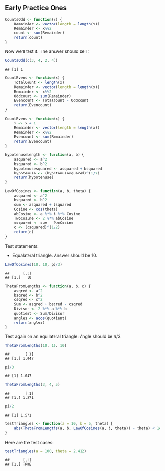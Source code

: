

## Early Practice Ones

```r
CountsOdd <- function(x) {
    Remainder <- vector(length = length(x))
    Remainder <- x%%2
    count <- sum(Remainder)
    return(count)
}
```


Now we'll test it.  The answer should be 1:

```r
CountsOdd(c(3, 4, 2, 4))
```

```
## [1] 1
```



```r
CountEvens <- function(x) {
    TotalCount <- length(x)
    Remainder <- vector(length = length(x))
    Remainder <- x%%2
    Oddcount <- sum(Remainder)
    Evencount <- TotalCount - Oddcount
    return(Evencount)
}

CountEvens <- function(x) {
    x <- x + 1
    Remainder <- vector(length = length(x))
    Remainder <- x%%2
    Evencount <- sum(Remainder)
    return(Evencount)
}

hypotenuseLength <- function(a, b) {
    asquared <- a^2
    bsquared <- b^2
    hypotenusesquared <- asquared + bsquared
    hypotenuse <- (hypotenusesquared)^(1/2)
    return(hypotenuse)
}
```




```r
LawOfCosines <- function(a, b, theta) {
    asquared <- a^2
    bsquared <- b^2
    sum <- asquared + bsquared
    Cosine <- cos(theta)
    abCosine <- a %*% b %*% Cosine
    TwoCosine <- 2 %*% abCosine
    csquared <- sum - TwoCosine
    c <- (csquared)^(1/2)
    return(c)
}
```


Test statements:    
* Equalateral triangle.  Answer should be 10.


```r
LawOfCosines(10, 10, pi/3)
```

```
##      [,1]
## [1,]   10
```



```r
ThetaFromLengths <- function(a, b, c) {
    asqred <- a^2
    bsqred <- b^2
    csqred <- c^2
    Sum <- asqred + bsqred - csqred
    Divisor <- 2 %*% a %*% b
    quotient <- Sum/Divisor
    angles <- acos(quotient)
    return(angles)
}
```


Test again on an equilateral triangle: Angle should be $\pi/3$

```r
ThetaFromLengths(10, 10, 10)
```

```
##       [,1]
## [1,] 1.047
```

```r
pi/3
```

```
## [1] 1.047
```

```r
ThetaFromLengths(3, 4, 5)
```

```
##       [,1]
## [1,] 1.571
```

```r
pi/2
```

```
## [1] 1.571
```



```r
testTriangles <- function(a = 10, b = 5, theta) {
    abs(ThetaFromLengths(a, b, LawOfCosines(a, b, theta)) - theta) < 1e-05
}
```


Here are the test cases:

```r
testTriangles(a = 100, theta = 2.412)
```

```
##      [,1]
## [1,] TRUE
```




